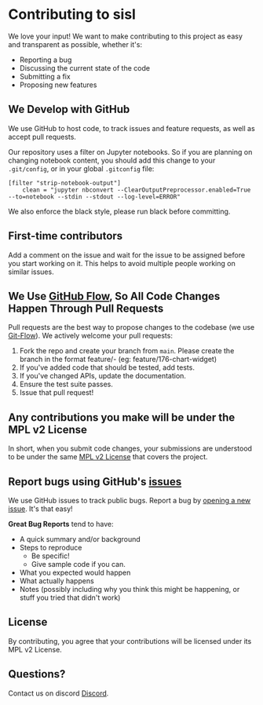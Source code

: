 # Contributing to sisl
We love your input! We want to make contributing to this project as easy and transparent as possible, whether it's:

- Reporting a bug
- Discussing the current state of the code
- Submitting a fix
- Proposing new features

## We Develop with GitHub
We use GitHub to host code, to track issues and feature requests, as well as accept pull requests.

Our repository uses a filter on Jupyter notebooks. So if you are planning on changing notebook content,
you should add this change to your `.git/config`, or in your global `.gitconfig` file:

    [filter "strip-notebook-output"]
        clean = "jupyter nbconvert --ClearOutputPreprocessor.enabled=True --to=notebook --stdin --stdout --log-level=ERROR"

We also enforce the black style, please run black before committing.

## First-time contributors
Add a comment on the issue and wait for the issue to be assigned before you start working on it. This helps to avoid multiple people working on similar issues.

## We Use [GitHub Flow](https://guides.github.com/introduction/flow/index.html), So All Code Changes Happen Through Pull Requests
Pull requests are the best way to propose changes to the codebase (we use [Git-Flow](https://nvie.com/posts/a-successful-git-branching-model/)). We actively welcome your pull requests:

1. Fork the repo and create your branch from `main`. Please create the branch in the format feature/<issue-id>-<issue-name> (eg: feature/176-chart-widget)
2. If you've added code that should be tested, add tests.
3. If you've changed APIs, update the documentation.
4. Ensure the test suite passes.
5. Issue that pull request!

## Any contributions you make will be under the MPL v2 License
In short, when you submit code changes, your submissions are understood to be under the same [MPL v2 License](https://www.mozilla.org/en-US/MPL/2.0) that covers the project.

## Report bugs using GitHub's [issues](https://github.com/zerothi/sisl/issues)
We use GitHub issues to track public bugs. Report a bug by [opening a new issue](https://github.com/zerothi/sisl/issues/new/choose). It's that easy!

**Great Bug Reports** tend to have:

- A quick summary and/or background
- Steps to reproduce
  - Be specific!
  - Give sample code if you can.
- What you expected would happen
- What actually happens
- Notes (possibly including why you think this might be happening, or stuff you tried that didn't work)

## License
By contributing, you agree that your contributions will be licensed under its MPL v2 License.

## Questions? 
Contact us on discord [Discord](https://discord.gg/5XnFXFdkv2).
